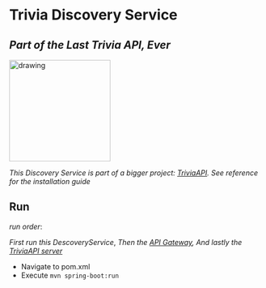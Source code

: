 # Trivia Discovery Service
## _Part of the Last Trivia API, Ever_

<img src="https://opentdb.com/images/logo.png" alt="drawing" width="200"/>


_This Discovery Service is part of a bigger project: [TriviaAPI](https://github.com/1eam/Trivia_API/tree/master/Quad%20-%20TriviaApi). See reference for the installation guide_



## Run
_run order_:

_First run this DescoveryService_,
_Then the [API Gateway](https://github.com/1eam/Trivia_API/tree/master/Quad%20-%20Trivia%20API%20Gateway),_
_And lastly the [TriviaAPI server](https://github.com/1eam/Trivia_API/tree/master/Quad%20-%20TriviaApi)_


- Navigate to pom.xml
- Execute ```mvn spring-boot:run```